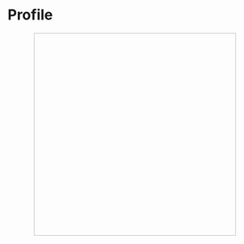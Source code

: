 # Profile
<div align = "center">
  <img url = "https://media.tenor.com/_4v3Nx_hzjwAAAAC/peepo.gif" height = "400" width = "400">
</div>
